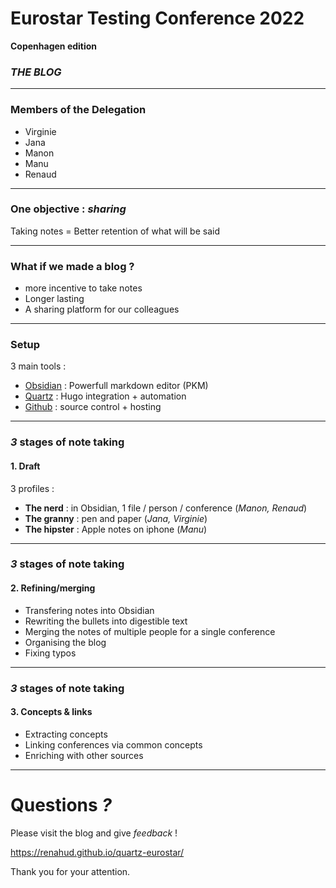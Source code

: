 # Eurostar Testing Conference 2022
**Copenhagen edition**
### _THE BLOG_

---

### Members of the Delegation
- Virginie
- Jana
- Manon
- Manu
- Renaud
---
### One objective : _sharing_

 Taking notes = Better retention of what will be said

---
### What if we made a blog ?

- more incentive to take notes
- Longer lasting
- A sharing platform for our colleagues

---
### Setup
 3 main tools :
- [Obsidian](https://obsidian.md/) : Powerfull markdown editor (PKM)
 - [Quartz](https://quartz.jzhao.xyz/) : Hugo integration + automation
 - [Github](https://github.com/) : source control + hosting 

---
### _3_ stages of note taking

#### 1. Draft
3 profiles :
- **The nerd** : in Obsidian, 1 file / person / conference (_Manon, Renaud_)
- **The granny** : pen and paper (_Jana, Virginie_)
- **The hipster** : Apple notes on iphone (_Manu_)

---
### _3_ stages of note taking

#### 2. Refining/merging

- Transfering notes into Obsidian
- Rewriting the bullets into digestible text
- Merging the notes of multiple people for a single conference
- Organising the blog
- Fixing typos

---
### _3_ stages of note taking

#### 3. Concepts & links

- Extracting concepts
- Linking conferences via common concepts
- Enriching with other sources

---
# **Questions _?_**

Please visit the blog and give _feedback_ !

https://renahud.github.io/quartz-eurostar/

Thank you for your attention.